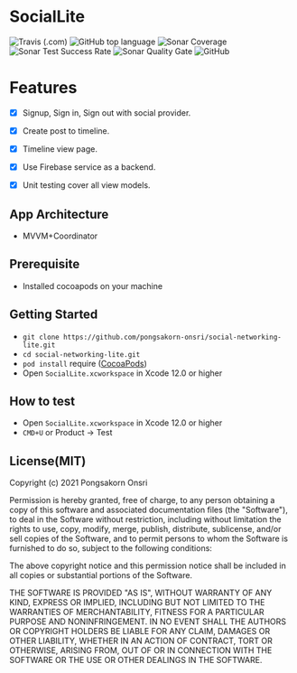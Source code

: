 # SocialLite
![Travis (.com)](https://img.shields.io/travis/com/pongsakorn-onsri/social-networking-lite)
![GitHub top language](https://img.shields.io/github/languages/top/pongsakorn-onsri/social-networking-lite)
![Sonar Coverage](https://img.shields.io/sonar/coverage/pongsakorn-onsri_social-networking-lite?server=https%3A%2F%2Fsonarcloud.io)
![Sonar Test Success Rate](https://img.shields.io/sonar/test_success_density/pongsakorn-onsri_social-networking-lite?server=https%3A%2F%2Fsonarcloud.io)
![Sonar Quality Gate](https://img.shields.io/sonar/quality_gate/pongsakorn-onsri_social-networking-lite?server=https%3A%2F%2Fsonarcloud.io)
![GitHub](https://img.shields.io/github/license/pongsakorn-onsri/social-networking-lite)

# Features
* [x] Signup, Sign in, Sign out with social provider.
* [x] Create post to timeline.
* [x] Timeline view page.
* [x] Use Firebase service as a backend.
* [x] Unit testing cover all view models.


## App Architecture
* 	MVVM+Coordinator


## Prerequisite
* Installed cocoapods on your machine

## Getting Started

* `git clone https://github.com/pongsakorn-onsri/social-networking-lite.git`
* `cd social-networking-lite.git`
* `pod install` require ([CocoaPods](https://cocoapods.org/))
* Open `SocialLite.xcworkspace` in Xcode 12.0 or higher

## How to test
* Open `SocialLite.xcworkspace` in Xcode 12.0 or higher
* `CMD+U` or Product -> Test


## License(MIT)

Copyright (c) 2021 Pongsakorn Onsri

Permission is hereby granted, free of charge, to any person obtaining a copy
of this software and associated documentation files (the "Software"), to deal
in the Software without restriction, including without limitation the rights
to use, copy, modify, merge, publish, distribute, sublicense, and/or sell
copies of the Software, and to permit persons to whom the Software is
furnished to do so, subject to the following conditions:

The above copyright notice and this permission notice shall be included in
all copies or substantial portions of the Software.

THE SOFTWARE IS PROVIDED "AS IS", WITHOUT WARRANTY OF ANY KIND, EXPRESS OR
IMPLIED, INCLUDING BUT NOT LIMITED TO THE WARRANTIES OF MERCHANTABILITY,
FITNESS FOR A PARTICULAR PURPOSE AND NONINFRINGEMENT. IN NO EVENT SHALL THE
AUTHORS OR COPYRIGHT HOLDERS BE LIABLE FOR ANY CLAIM, DAMAGES OR OTHER
LIABILITY, WHETHER IN AN ACTION OF CONTRACT, TORT OR OTHERWISE, ARISING FROM,
OUT OF OR IN CONNECTION WITH THE SOFTWARE OR THE USE OR OTHER DEALINGS IN
THE SOFTWARE.
